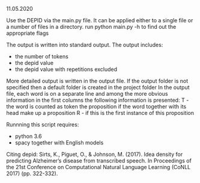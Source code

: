 11.05.2020

Use the DEPID via the main.py file. It can be applied either to a single file or a number of files in a directory.
run python main.py -h to find out the appropriate flags

The output is written into standard output. The output includes:
- the number of tokens
- the depid value
- the depid value with repetitions excluded

More detailed output is written in the output file. If the output folder is not specified then a default folder is created in the project folder
In the output file, each word is on a separate line and among the more obvious information in the first columns the following information is presented:
T - the word is counted as token
the proposition if the word together with its head make up a proposition
R - if this is the first instance of this proposition

Runnning this script requires:
- python 3.6
- spacy together with English models

Citing depid:
Sirts, K., Piguet, O., & Johnson, M. (2017). Idea density for predicting Alzheimer’s disease from transcribed speech. In Proceedings of the 21st Conference on Computational Natural Language Learning (CoNLL 2017) (pp. 322-332).
